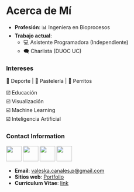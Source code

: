 # Acerca de Mí

* **Profesión**: 📊 Ingeniera en Bioprocesos
* **Trabajo actual**: 
    * 💻 Asistente Programadora (Independiente)
    * 🗨️ Charlista (DUOC UC)

### Intereses

💪 Deporte | 🍰 Pastelería | 🐶 Perritos

☑️ Educación  <br>
☑️ Visualización  <br>
☑️ Machine Learning <br> 
☑️ Inteligencia Artificial  

### Contact Information

<p align="left"> 
<a href="https://www.github.com/vcanalesp" target="_blank" rel="noreferrer"><img src="https://camo.githubusercontent.com/87b802db29bc0195516a1c785bfe6a4611e9ea7518f2a858be45027f9fd65461/68747470733a2f2f69636f6e65732e70726f2f77702d636f6e74656e742f75706c6f6164732f323032312f30362f69636f6e652d6769746875622d6f72616e67652e706e67" width="42" height="42" /></a>
<a href="https://gitlab.com/vcanalesp" target="_blank" rel="noreferrer"><img src="https://camo.githubusercontent.com/129bd1aa1966c6786c0694b19cf5b5e2c0e6641ccf792f4d336f23402c5a2a97/68747470733a2f2f63646e2e776f726c64766563746f726c6f676f2e636f6d2f6c6f676f732f6769746c61622e737667" width="42" height="42" /></a>
<a href="https://www.linkedin.com/in/vcanalesp" target="_blank" rel="noreferrer"><img src="https://camo.githubusercontent.com/6e050ea68cfa46c9be5eb0f94ddf2a611f84810be10d2adfa2d77ef084202133/68747470733a2f2f7777772e706e676d6172742e636f6d2f66696c65732f32312f4c696e6b6564696e2d504e472d436c69706172742e706e67" width="42" height="42" /></a> 
<a href="https://vcanalesp.github.io/portafolio" target="_blank" rel="noreferrer"><img src="https://cdn-icons-png.flaticon.com/512/5339/5339155.png" width="42" height="42" /></a> 

</p>


- **Email**: valeska.canales.p@gmail.com
- **Sitios web**: [Portfolio](https://vcanalesp.github.io/portafolio)
- **Curriculum Vitae**: [link](https://gitlab.com/vcanalesp/cv)



